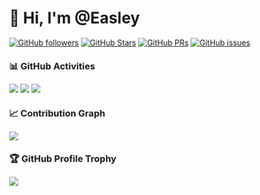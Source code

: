 # 👋 Hi, I'm @Easley

[![GitHub followers](https://img.shields.io/github/followers/NeverMorewd?style=social)](https://github.com/NeverMorewd)
[![GitHub Stars](https://img.shields.io/github/stars/NeverMorewd?style=social)](https://github.com/NeverMorewd)
[![GitHub PRs](https://img.shields.io/github/issues-pr/NeverMorewd/NeverMorewd)](https://github.com/NeverMorewd)
[![GitHub issues](https://img.shields.io/github/issues/NeverMorewd/NeverMorewd)](https://github.com/NeverMorewd)



### 📊 GitHub Activities
![](https://img.shields.io/github/stars/NeverMorewd?affiliations=OWNER%2CCOLLABORATOR%2CORGANIZATION_MEMBER&style=for-the-badge&logo=github&label=Total%20Stars)
![](https://img.shields.io/github/issues-closed-raw/NeverMorewd?color=yellow&label=Issues%20Closed&style=for-the-badge)
![](https://img.shields.io/github/issues-pr-closed-raw/NeverMorewd?color=brightgreen&label=PRs%20Closed&style=for-the-badge)

### 📈 Contribution Graph
![](https://github-readme-activity-graph.vercel.app/graph?username=NeverMorewd&theme=react-dark)

### 🏆 GitHub Profile Trophy
![](https://github-profile-trophy.vercel.app/?username=NeverMorewd&theme=radical&row=1)

<!--
**NeverMorewd/NeverMorewd** is a ✨ _special_ ✨ repository because its `README.md` (this file) appears on your GitHub profile.

Here are some ideas to get you started:

- 🔭 I’m currently working on ...
- 🌱 I’m currently learning ...
- 👯 I’m looking to collaborate on ...
- 🤔 I’m looking for help with ...
- 💬 Ask me about ...
- 📫 How to reach me: ...
- 😄 Pronouns: ...
- ⚡ Fun fact: ...
-->

